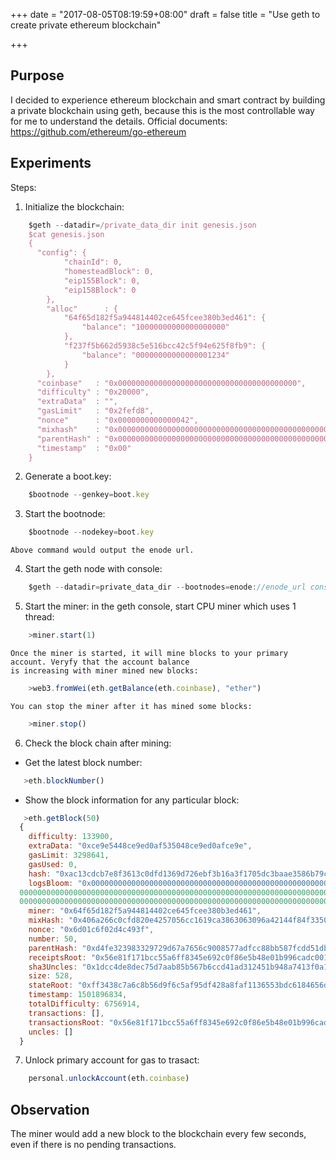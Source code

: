 +++
date = "2017-08-05T08:19:59+08:00"
draft = false
title = "Use geth to create private ethereum blockchain"

+++
## Purpose
I decided to experience ethereum blockchain and smart contract by building a private blockchain using geth, 
because this is the most controllable way for me to understand the details.
Official documents:
https://github.com/ethereum/go-ethereum

## Experiments
Steps:  
1. Initialize the blockchain:
```javascript
    $geth --datadir=/private_data_dir init genesis.json
    $cat genesis.json
    {
      "config": {
            "chainId": 0,
            "homesteadBlock": 0,
            "eip155Block": 0,
            "eip158Block": 0
        },
    	"alloc"      : {
    		"64f65d182f5a944814402ce645fcee380b3ed461": {
    			"balance": "10000000000000000000"
    		},
    		"f237f5b662d5938c5e516bcc42c5f94e625f8fb9": {
    			"balance": "00000000000000001234"
    		}
    	},
      "coinbase"   : "0x0000000000000000000000000000000000000000",
      "difficulty" : "0x20000",
      "extraData"  : "",
      "gasLimit"   : "0x2fefd8",
      "nonce"      : "0x0000000000000042",
      "mixhash"    : "0x0000000000000000000000000000000000000000000000000000000000000000",
      "parentHash" : "0x0000000000000000000000000000000000000000000000000000000000000000",
      "timestamp"  : "0x00"
    }
```

2. Generate a boot.key:
```javascript
    $bootnode --genkey=boot.key
```

3. Start the bootnode:
```javascript
    $bootnode --nodekey=boot.key
```
    Above command would output the enode url.

4. Start the geth node with console:
```javascript
    $geth --datadir=private_data_dir --bootnodes=enode://enode_url console
```

5. Start the miner:
    in the geth console, start CPU miner which uses 1 thread:
```javascript
    >miner.start(1)
```
    Once the miner is started, it will mine blocks to your primary account. Veryfy that the account balance 
    is increasing with miner mined new blocks:
```javascript
    >web3.fromWei(eth.getBalance(eth.coinbase), "ether")
```
    You can stop the miner after it has mined some blocks:
```javascript
    >miner.stop()
```

6. Check the block chain after mining:  
  * Get the latest block number:  
```javascript
   >eth.blockNumber()
```

  * Show the block information for any particular block:  
```javascript
   >eth.getBlock(50)
  {
    difficulty: 133900,
    extraData: "0xce9e5448ce9ed0af535048ce9ed0afce9e",
    gasLimit: 3298641,
    gasUsed: 0,
    hash: "0xac13cdcb7e8f3613c0dfd1369d726ebf3b16a3f1705dc3baae3586b79c08f241",
    logsBloom: "0x000000000000000000000000000000000000000000000000000000000000000000000000000000000000000000000000000000000000000000000000000000000000000000000000000000000000000000000000000000
  0000000000000000000000000000000000000000000000000000000000000000000000000000000000000000000000000000000000000000000000000000000000000000000000000000000000000000000000000000000000000000000000
  0000000000000000000000000000000000000000000000000000000000000000000000000000000000000000000000000000000000000000000000000000000000000000000000000000",
    miner: "0x64f65d182f5a944814402ce645fcee380b3ed461",
    mixHash: "0x406a266c0cfd820e4257056cc1619ca3863063096a42144f84f3350448dc33e9",
    nonce: "0x6d01c6f02d4c493f",
    number: 50,                                                                                                                                                                         [1/1197]
    parentHash: "0xd4fe323983329729d67a7656c9008577adfcc88bb587fcdd51db1f591e045903",
    receiptsRoot: "0x56e81f171bcc55a6ff8345e692c0f86e5b48e01b996cadc001622fb5e363b421",
    sha3Uncles: "0x1dcc4de8dec75d7aab85b567b6ccd41ad312451b948a7413f0a142fd40d49347",
    size: 528,
    stateRoot: "0xff3438c7a6c8b56d9f6c5af95df428a8faf1136553bdc6184656d72698f69e08",
    timestamp: 1501896834,
    totalDifficulty: 6756914,
    transactions: [],
    transactionsRoot: "0x56e81f171bcc55a6ff8345e692c0f86e5b48e01b996cadc001622fb5e363b421",
    uncles: []
  }
```

7. Unlock primary account for gas to trasact:
```javascript
    personal.unlockAccount(eth.coinbase)
```

## Observation
The miner would add a new block to the blockchain every few seconds, even if there is no pending
transactions.
